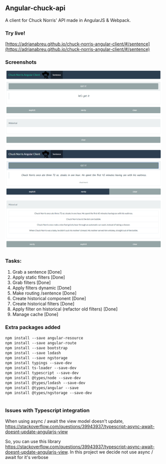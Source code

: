 ## Angular-chuck-api

A client for Chuck Norris' API made in AngularJS & Webpack.

### Try live!

[https://adrianabreu.github.io/chuck-norris-angular-client/#/sentence](https://adrianabreu.github.io/chuck-norris-angular-client/#/sentence)

### Screenshots

![Index](assets/1.PNG)
![Querying](assets/2.PNG)

### Tasks:

1. Grab a sentence [Done]
2. Apply static filters [Done] 
3. Grab filters [Done]
4. Apply filters dynamic [Done]
5. Make routing /sentence [Done]
6. Create historical component [Done]
7. Create historical filters [Done]
8. Apply filter on historical (refactor old filters) [Done]
9. Manage cache [Done]


### Extra packages added

```
npm install --save angular-resource
npm install --save angular-route
npm install --save bootstrap 
npm install --save lodash
npm install --save ngstorage
npm install typings --save-dev
npm install ts-loader --save-dev
npm install typescript --save-dev
npm install @types/node --save-dev
npm install @types/lodash --save-dev
npm install @types/angular --save
npm install @types/ngstorage --save-dev


```


### Issues with Typescript integration

When using async / await the view model doesn't update, 
https://stackoverflow.com/questions/39943937/typescript-async-await-doesnt-update-angularjs-view

So, you can use this library https://stackoverflow.com/questions/39943937/typescript-async-await-doesnt-update-angularjs-view.
In this project we decide not use async / await for it's verbose